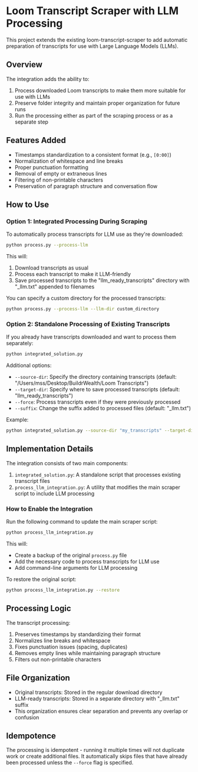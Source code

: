# Loom Transcript Scraper with LLM Processing

This project extends the existing loom-transcript-scraper to add automatic preparation of transcripts for use with Large Language Models (LLMs).

## Overview

The integration adds the ability to:

1. Process downloaded Loom transcripts to make them more suitable for use with LLMs
2. Preserve folder integrity and maintain proper organization for future runs
3. Run the processing either as part of the scraping process or as a separate step

## Features Added

- Timestamps standardization to a consistent format (e.g., `[0:00]`)
- Normalization of whitespace and line breaks
- Proper punctuation formatting
- Removal of empty or extraneous lines
- Filtering of non-printable characters
- Preservation of paragraph structure and conversation flow

## How to Use

### Option 1: Integrated Processing During Scraping

To automatically process transcripts for LLM use as they're downloaded:

```bash
python process.py --process-llm
```

This will:
1. Download transcripts as usual
2. Process each transcript to make it LLM-friendly
3. Save processed transcripts to the "llm_ready_transcripts" directory with "_llm.txt" appended to filenames

You can specify a custom directory for the processed transcripts:

```bash
python process.py --process-llm --llm-dir custom_directory
```

### Option 2: Standalone Processing of Existing Transcripts

If you already have transcripts downloaded and want to process them separately:

```bash
python integrated_solution.py
```

Additional options:
- `--source-dir`: Specify the directory containing transcripts (default: "/Users/mss/Desktop/BuildrWealth/Loom Transcripts")
- `--target-dir`: Specify where to save processed transcripts (default: "llm_ready_transcripts")
- `--force`: Process transcripts even if they were previously processed
- `--suffix`: Change the suffix added to processed files (default: "_llm.txt")

Example:
```bash
python integrated_solution.py --source-dir "my_transcripts" --target-dir "llm_ready" --force
```

## Implementation Details

The integration consists of two main components:

1. `integrated_solution.py`: A standalone script that processes existing transcript files
2. `process_llm_integration.py`: A utility that modifies the main scraper script to include LLM processing

### How to Enable the Integration

Run the following command to update the main scraper script:

```bash
python process_llm_integration.py
```

This will:
- Create a backup of the original `process.py` file
- Add the necessary code to process transcripts for LLM use
- Add command-line arguments for LLM processing

To restore the original script:

```bash
python process_llm_integration.py --restore
```

## Processing Logic

The transcript processing:

1. Preserves timestamps by standardizing their format
2. Normalizes line breaks and whitespace
3. Fixes punctuation issues (spacing, duplicates)
4. Removes empty lines while maintaining paragraph structure
5. Filters out non-printable characters

## File Organization

- Original transcripts: Stored in the regular download directory
- LLM-ready transcripts: Stored in a separate directory with "_llm.txt" suffix
- This organization ensures clear separation and prevents any overlap or confusion

## Idempotence

The processing is idempotent - running it multiple times will not duplicate work or create additional files. It automatically skips files that have already been processed unless the `--force` flag is specified.
